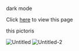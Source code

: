 dark mode

Click [here](https://0c0091sthpym2fzosfxavq.on.drv.tw/Dark-mode-project/dark%20mod/dark-mode.html) to view this page

this pictoris

![Untitled](https://github.com/vahidomidiyan1390/Dark-mode-project/assets/153544642/6afa4a62-8b22-4f75-b0b0-0a0c6e8f4eba)
![Untitled-2](https://github.com/vahidomidiyan1390/Dark-mode-project/assets/153544642/41dd1976-9768-4632-8608-8ded7cb011e2)


 
